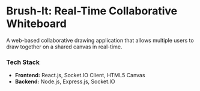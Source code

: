 # Brush-It: Real-Time Collaborative Whiteboard

A web-based collaborative drawing application that allows multiple users to draw together on a shared canvas in real-time.

### Tech Stack

-   **Frontend:** React.js, Socket.IO Client, HTML5 Canvas
-   **Backend:** Node.js, Express.js, Socket.IO

